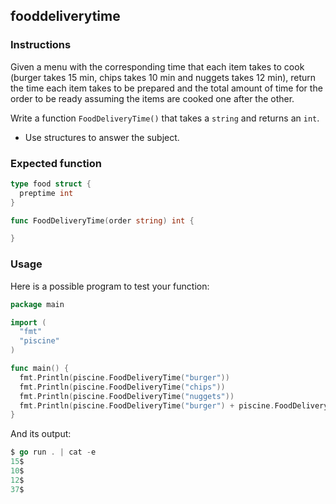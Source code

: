 ## fooddeliverytime

### Instructions

Given a menu with the corresponding time that each item takes to cook (burger takes 15 min, chips takes 10 min and nuggets takes 12 min), return the time each item takes to be prepared and the total amount of time for the order to be ready assuming the items are cooked one after the other.

Write a function `FoodDeliveryTime()` that takes a `string` and returns an `int`.

- Use structures to answer the subject.

### Expected function

```go
type food struct {
  preptime int
}

func FoodDeliveryTime(order string) int {

}
```

### Usage

Here is a possible program to test your function:

```go
package main

import (
  "fmt"
  "piscine"
)

func main() {
  fmt.Println(piscine.FoodDeliveryTime("burger"))
  fmt.Println(piscine.FoodDeliveryTime("chips"))
  fmt.Println(piscine.FoodDeliveryTime("nuggets"))
  fmt.Println(piscine.FoodDeliveryTime("burger") + piscine.FoodDeliveryTime("chips") + piscine.FoodDeliveryTime("nuggets"))
}
```

And its output:

```go
$ go run . | cat -e
15$
10$
12$
37$
```
